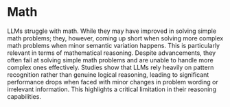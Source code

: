 # Math

LLMs struggle with math. While they may have improved in solving simple math problems; they, however, coming up short when solving more complex math problems when minor semantic variation happens. This is particularly relevant in terms of mathematical reasoning. Despite advancements, they often fail at solving simple math problems and are unable to handle more complex ones effectively. Studies show that LLMs rely heavily on pattern recognition rather than genuine logical reasoning, leading to significant performance drops when faced with minor changes in problem wording or irrelevant information. This highlights a critical limitation in their reasoning capabilities.
